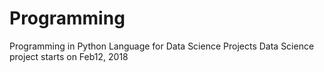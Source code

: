 # Programming
Programming in Python Language for Data Science Projects
Data Science project starts on Feb12, 2018
